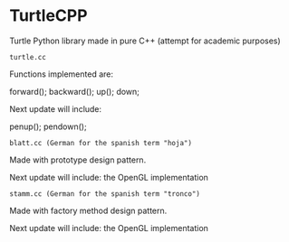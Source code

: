 # TurtleCPP
Turtle Python library made in pure C++ (attempt for academic purposes)


    turtle.cc

Functions implemented are:

forward(); backward(); up(); down;

Next update will include:

penup(); pendown();

    blatt.cc (German for the spanish term "hoja")

Made with prototype design pattern.

Next update will include: the OpenGL implementation

    stamm.cc (German for the spanish term "tronco")

Made with factory method design pattern.

Next update will include: the OpenGL implementation
